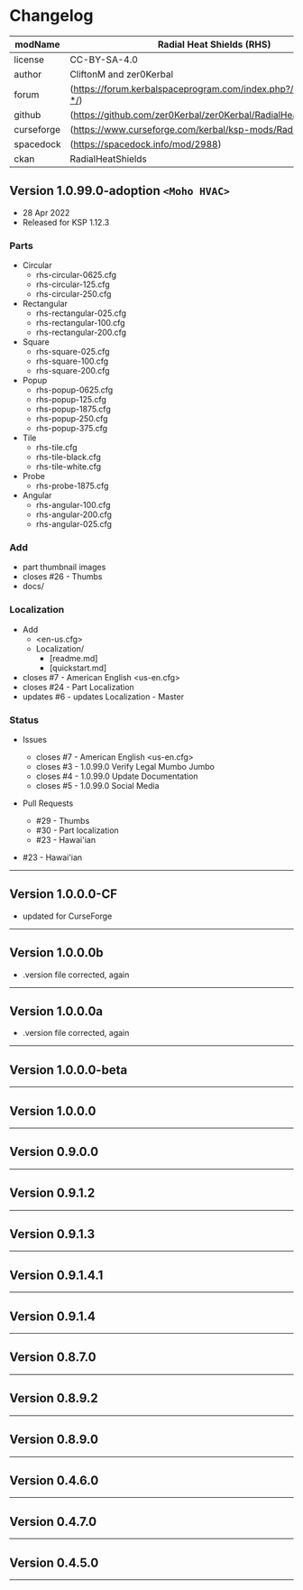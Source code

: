 # Changelog  
<!-- changelog.md v1.1.1.1
Radial Heat Shields (RHS)
created: 01 Aug 2016
updated: 05 Mar 2022 -->
  
| modName    | Radial Heat Shields (RHS)                                         |
| ---------- | ----------------------------------------------------------------- |
| license    | CC-BY-SA-4.0                                                      |
| author     | CliftonM and zer0Kerbal                                           |
| forum      | (https://forum.kerbalspaceprogram.com/index.php?/topic/207080-*/) |
| github     | (https://github.com/zer0Kerbal/zer0Kerbal/RadialHeatShields)      |
| curseforge | (https://www.curseforge.com/kerbal/ksp-mods/RadialHeatShields)    |
| spacedock  | (https://spacedock.info/mod/2988)                                 |
| ckan       | RadialHeatShields                                                 |

## Version 1.0.99.0-adoption `<Moho HVAC>`

* 28 Apr 2022
* Released for KSP 1.12.3

### Parts

* Circular
  * rhs-circular-0625.cfg
  * rhs-circular-125.cfg
  * rhs-circular-250.cfg
* Rectangular
  * rhs-rectangular-025.cfg
  * rhs-rectangular-100.cfg
  * rhs-rectangular-200.cfg
* Square
  * rhs-square-025.cfg
  * rhs-square-100.cfg
  * rhs-square-200.cfg
* Popup
  * rhs-popup-0625.cfg
  * rhs-popup-125.cfg
  * rhs-popup-1875.cfg
  * rhs-popup-250.cfg
  * rhs-popup-375.cfg
* Tile
  * rhs-tile.cfg
  * rhs-tile-black.cfg
  * rhs-tile-white.cfg
* Probe
  * rhs-probe-1875.cfg
* Angular
  * rhs-angular-100.cfg
  * rhs-angular-200.cfg
  * rhs-angular-025.cfg

### Add

* part thumbnail images
* closes #26 - Thumbs
* docs/

### Localization

* Add
  * <en-us.cfg>
  * Localization/
    * [readme.md]
    * [quickstart.md]
* closes #7 - American English <us-en.cfg>
* closes #24 - Part Localization
* updates #6 - updates Localization - Master
  
### Status

* Issues
  * closes #7 - American English <us-en.cfg>
  * closes #3 - 1.0.99.0 Verify Legal Mumbo Jumbo
  * closes #4 - 1.0.99.0 Update Documentation
  * closes #5 - 1.0.99.0 Social Media
* Pull Requests
  * #29 - Thumbs
  * #30 - Part localization
  * #23 - Hawai'ian

* #23 - Hawai'ian

---
## Version 1.0.0.0-CF

* updated for CurseForge

---

## Version 1.0.0.0b

* .version file corrected, again

---

## Version 1.0.0.0a

* .version file corrected, again

---

## Version 1.0.0.0-beta

---

## Version 1.0.0.0

---

## Version 0.9.0.0

---

## Version 0.9.1.2

---

## Version 0.9.1.3

---

## Version 0.9.1.4.1

---

## Version 0.9.1.4

---

## Version 0.8.7.0

---

## Version 0.8.9.2

---

## Version 0.8.9.0

---

## Version 0.4.6.0

---

## Version 0.4.7.0

---

## Version 0.4.5.0

---
